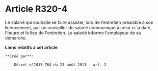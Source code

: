 # Article R320-4

Le salarié qui souhaite se faire assister, lors de l'entretien préalable à son licenciement, par un conseiller du salarié
communique à celui-ci la date, l'heure et le lieu de l'entretien. Le salarié informe l'employeur de sa démarche.

**Liens relatifs à cet article**

	**Créé par**:

	  - Décret n°2013-764 du 21 août 2013 - art. 2
